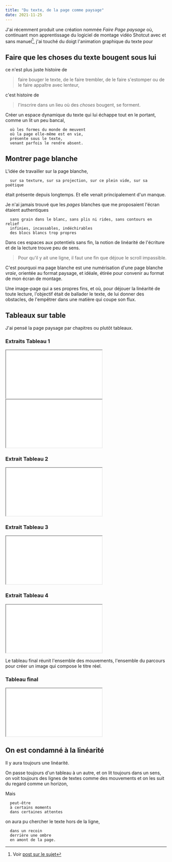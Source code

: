 ```yaml
---
title: "Du texte, de la page comme paysage"
date: 2021-11-25
---
```



J'ai récemment produit une création nommée *Faire Page paysage* où, continuant mon apprentissage du logiciel de montage vidéo Shotcut avec et sans manuel[^1], j'ai touché du doigt l'animation graphique du texte pour

## Faire que les choses du texte bougent sous lui

ce n'est plus juste histoire de
>faire bouger le texte, de le faire trembler, de le faire s'estomper ou de le faire appaître avec lenteur, 

c'est histoire de
>l'inscrire dans un lieu où des *choses* bougent, se forment. 

[^1]: Voir [post sur le sujet](https://blank.blue/creas/comment-peupler-un-espace-vide-en-mouvement/)

Créer un espace dynamique du texte qui lui échappe tout en le portant, comme un lit un peu bancal, 

      où les formes du monde de meuvent
      où la page elle-même est en vie, 
      présente sous le texte, 
      venant parfois le rendre absent. 


## Montrer page blanche

L'idée de travailler sur la page blanche,

      sur sa texture, sur sa projection, sur ce plein vide, sur sa poétique 

était présente depuis longtemps. Et elle venait principalement d'un manque. 

Je n'ai jamais trouvé que les *pages* blanches que me proposaient l'écran étaient authentiques 

      sans grain dans le blanc, sans plis ni rides, sans contours en relief
      infinies, incassables, indéchirables
      des blocs blancs trop propres

Dans ces espaces aux potentiels sans fin, la notion de linéarité de l'écriture et de la lecture trouve peu de sens. 

>Pour qu'il y ait une ligne, il faut une fin que déjoue le scroll impassible.  

C'est pourquoi ma page blanche est une numérisation d'une page blanche *vraie*, orientée au format paysage, et idéale, étirée pour convenir au format de mon écran de montage. 

Une image-page qui a ses propres fins, et où, pour déjouer la linéarité de toute lecture, l'objectif était de ballader le texte, de lui donner des obstacles, de l'empêtrer dans une matière qui coupe son flux. 

## Tableaux sur table

J'ai pensé la page paysage par chapitres ou plutôt tableaux. 

### Extraits Tableau 1 

<iframe src="/video/extrait1-1.mp4" title="description"></iframe> 

<iframe src="/video/extrait1-2.mp4" title="description"></iframe> 

### Extrait Tableau 2 

<iframe src="/video/extrait2.mp4" title="description"></iframe> 

### Extrait Tableau 3 

<iframe src="/video/extrait3.mp4" title="description"></iframe> 

### Extrait Tableau 4 

<iframe src="/video/extrait4.mp4" title="description"></iframe> 

Le tableau final réunit l'ensemble des mouvements, l'ensemble du parcours pour créer un image qui compose le titre réel. 

### Tableau final  

<iframe src="/video/extrait.mp4" title="description"></iframe> 



## On est condamné à la linéarité

Il y aura toujours une linéarité. 

On passe toujours d'un tableau à un autre, et on lit toujours dans un sens, on voit toujours des lignes de textes comme des mouvements et on les suit du regard comme un horizon, 

Mais 

      peut-être 
      à certains moments
      dans certaines attentes

on aura pu chercher le texte hors de la ligne, 

      dans un recoin
      derrière une ombre
      en amont de la page.
      
